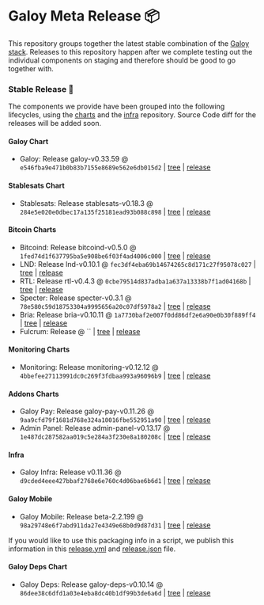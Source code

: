 # Galoy Meta Release 📦

This repository groups together the latest stable combination of the [Galoy stack](https://github.com/GaloyMoney/awesome-galoy#tech-components).
Releases to this repository happen after we complete testing out the individual components on staging and therefore should be good to go together with.

### Stable Release 🎉

The components we provide have been grouped into the following lifecycles, using the [charts](https://github.com/GaloyMoney/charts) and the [infra](https://github.com/GaloyMoney/galoy-infra) repository.
Source Code diff for the releases will be added soon.

#### Galoy Chart
- Galoy: Release galoy-v0.33.59 @ `e546fba9e471b0b83b7155e8689e562e6db015d2` | [tree](https://github.com/GaloyMoney/charts/tree/e546fba9e471b0b83b7155e8689e562e6db015d2/charts/galoy) | [release](https://github.com/GaloyMoney/charts/releases/tag/galoy-v0.33.59)

#### Stablesats Chart
- Stablesats: Release stablesats-v0.18.3 @ `284e5e020e0dbec17a135f25181ead93b088c898` | [tree](https://github.com/GaloyMoney/charts/tree/284e5e020e0dbec17a135f25181ead93b088c898/charts/stablesats) | [release](https://github.com/GaloyMoney/charts/releases/tag/stablesats-v0.18.3)

#### Bitcoin Charts
- Bitcoind: Release bitcoind-v0.5.0 @ `1fed74d1f637795ba5e908be6f03f4ad4006c000` | [tree](https://github.com/GaloyMoney/charts/tree/1fed74d1f637795ba5e908be6f03f4ad4006c000/charts/bitcoind) | [release](https://github.com/GaloyMoney/charts/releases/tag/bitcoind-v0.5.0)
- LND: Release lnd-v0.10.1 @ `fec3df4eba69b14674265c8d171c27f95078c027` | [tree](https://github.com/GaloyMoney/charts/tree/fec3df4eba69b14674265c8d171c27f95078c027/charts/lnd) | [release](https://github.com/GaloyMoney/charts/releases/tag/lnd-v0.10.1)
- RTL: Release rtl-v0.4.3 @ `0cbe79514d837adba1a637a13338b7f1ad04168b` | [tree](https://github.com/GaloyMoney/charts/tree/0cbe79514d837adba1a637a13338b7f1ad04168b/charts/rtl) | [release](https://github.com/GaloyMoney/charts/releases/tag/rtl-v0.4.3)
- Specter: Release specter-v0.3.1 @ `78e580c59d18753304a9995656a20c07df5978a2` | [tree](https://github.com/GaloyMoney/charts/tree/78e580c59d18753304a9995656a20c07df5978a2/charts/specter) | [release](https://github.com/GaloyMoney/charts/releases/tag/specter-v0.3.1)
- Bria: Release bria-v0.10.11 @ `1a7730baf2e007f0dd86df2e6a90e0b30f889ff4` | [tree](https://github.com/GaloyMoney/charts/tree/1a7730baf2e007f0dd86df2e6a90e0b30f889ff4/charts/bria) | [release](https://github.com/GaloyMoney/charts/releases/tag/bria-v0.10.11)
- Fulcrum: Release  @ `` | [tree](https://github.com/GaloyMoney/charts/tree//charts/fulcrum) | [release](https://github.com/GaloyMoney/charts/releases/tag/)

#### Monitoring Charts
- Monitoring: Release monitoring-v0.12.12 @ `4bbefee27113991dc0c269f3fdbaa993a96096b9` | [tree](https://github.com/GaloyMoney/charts/tree/4bbefee27113991dc0c269f3fdbaa993a96096b9/charts/monitoring) | [release](https://github.com/GaloyMoney/charts/releases/tag/monitoring-v0.12.12)

#### Addons Charts
- Galoy Pay: Release galoy-pay-v0.11.26 @ `9aa9cfd79f1681d768e324a10016fbe552951a90` | [tree](https://github.com/GaloyMoney/charts/tree/9aa9cfd79f1681d768e324a10016fbe552951a90/charts/galoy-pay) | [release](https://github.com/GaloyMoney/charts/releases/tag/galoy-pay-v0.11.26)
- Admin Panel: Release admin-panel-v0.13.17 @ `1e487dc287582aa019c5e284a3f230e8a180208c` | [tree](https://github.com/GaloyMoney/charts/tree/1e487dc287582aa019c5e284a3f230e8a180208c/charts/admin-panel) | [release](https://github.com/GaloyMoney/charts/releases/tag/admin-panel-v0.13.17)

#### Infra

- Galoy Infra: Release v0.11.36 @ `d9cded4eee427bbaf2768e6e760c4d06bae6b6d1` | [tree](https://github.com/GaloyMoney/galoy-infra/tree/d9cded4eee427bbaf2768e6e760c4d06bae6b6d1) | [release](https://github.com/GaloyMoney/galoy-infra/releases/tag/v0.11.36)

#### Galoy Mobile

- Galoy Mobile: Release beta-2.2.199 @ `98a29748e6f7abd911da27e4349e68b0d9d87d31` | [tree](https://github.com/GaloyMoney/galoy-mobile/tree/98a29748e6f7abd911da27e4349e68b0d9d87d31) | [release](https://github.com/GaloyMoney/galoy-mobile/releases/tag/beta-2.2.199)

If you would like to use this packaging info in a script, we publish this information in this [release.yml](./release.yml) and [release.json](./release.json) file.

#### Galoy Deps Chart
- Galoy Deps: Release galoy-deps-v0.10.14 @ `86dee38c6dfd1a03e4eba8dc40b1df99b3de6a6d` | [tree](https://github.com/GaloyMoney/charts/tree/86dee38c6dfd1a03e4eba8dc40b1df99b3de6a6d/charts/galoy-deps) | [release](https://github.com/GaloyMoney/charts/releases/tag/galoy-deps-v0.10.14)
